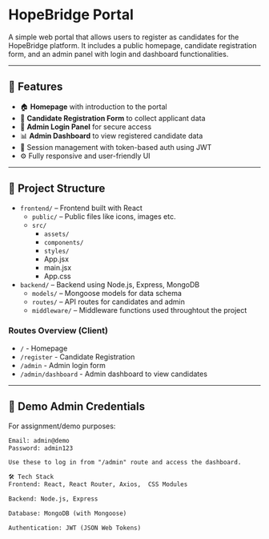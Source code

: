 # HopeBridge Portal

A simple web portal that allows users to register as candidates for the HopeBridge platform. It includes a public homepage, candidate registration form, and an admin panel with login and dashboard functionalities.

---

## 🚀 Features

- 🏠 **Homepage** with introduction to the portal
- 📝 **Candidate Registration Form** to collect applicant data
- 🔐 **Admin Login Panel** for secure access
- 📊 **Admin Dashboard** to view registered candidate data
- 🔄 Session management with token-based auth using JWT
- ⚙️ Fully responsive and user-friendly UI

---

## 📁 Project Structure

- `frontend/` – Frontend built with React
    - `public/` – Public files like icons, images etc.
    - `src/` 
        - `assets/`
        - `components/` 
        - `styles/`
        - App.jsx
        - main.jsx
        - App.css
- `backend/` – Backend using Node.js, Express, MongoDB
    - `models/` – Mongoose models for data schema
    - `routes/` – API routes for candidates and admin
    - `middleware/`  – Middleware functions used throughtout the project
### Routes Overview (Client)
- `/` - Homepage
- `/register` -	Candidate Registration
- `/admin` -	Admin login form
- `/admin/dashboard` -	Admin dashboard to view candidates


---

## 🧪 Demo Admin Credentials

For assignment/demo purposes:

```txt
Email: admin@demo
Password: admin123

Use these to log in from "/admin" route and access the dashboard.

🛠️ Tech Stack
Frontend: React, React Router, Axios,  CSS Modules

Backend: Node.js, Express

Database: MongoDB (with Mongoose)

Authentication: JWT (JSON Web Tokens)
```


